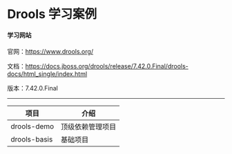 Drools 学习案例
=============

#### 学习网站

官网：https://www.drools.org/

文档：https://docs.jboss.org/drools/release/7.42.0.Final/drools-docs/html_single/index.html

版本：7.42.0.Final

---

|项目|介绍|
|---|---|
|drools-demo|顶级依赖管理项目|
|drools-basis|基础项目|

